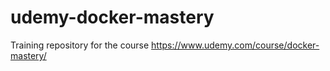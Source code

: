 # udemy-docker-mastery
Training repository for the course https://www.udemy.com/course/docker-mastery/
